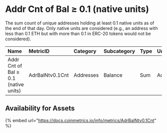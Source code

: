 # Addr Cnt of Bal ≥ 0.1 \(native units\)

The sum count of unique addresses holding at least 0.1 native units as of the end of that day. Only native units are considered \(e.g., an address with less than 0.1 ETH but with more than 0.1 in ERC-20 tokens would not be considered\).

| Name | MetricID | Category | Subcategory | Type | Unit | Interval |
| :--- | :--- | :--- | :--- | :--- | :--- | :--- |
| Addr Cnt of Bal ≥ 0.1 \(native units\) | AdrBalNtv0.1Cnt | Addresses | Balance | Sum | Addresses | 1 day |

## Availability for Assets

{% embed url="https://docs.coinmetrics.io/info/metrics/AdrBalNtv0.1Cnt" %}



